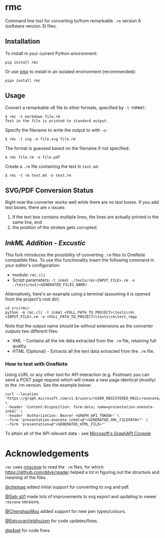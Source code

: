# rmc

Command line tool for converting to/from remarkable `.rm` version 6 (software version 3) files.

## Installation

To install in your current Python environment:

    pip install rmc
    
Or use [pipx](https://pypa.github.io/pipx/) to install in an isolated environment (recommended):

    pipx install rmc

## Usage

Convert a remarkable v6 file to other formats, specified by `-t FORMAT`:

    $ rmc -t markdown file.rm
    Text in the file is printed to standard output.

Specify the filename to write the output to with `-o`:

    $ rmc -t svg -o file.svg file.rm
    
The format is guessed based on the filename if not specified:
    
    $ rmc file.rm -o file.pdf

Create a `.rm` file containing the text in `text.md`:

    $ rmc -t rm text.md -o text.rm
    
## SVG/PDF Conversion Status

Right now the converter works well while there are no text boxes. If you add text boxes, there are x issues:

1. if the text box contains multiple lines, the lines are actually printed in the same line, and
2. the position of the strokes gets corrupted.

## _InkML Addition - Excustic_
This fork introduces the possibility of converting `.rm` files to OneNote compatible files.
To use this functionality insert the following command in your editor's configuration:
* module: `rmc.cli`
* Script parameters: `-t inkml ./tests/rm/<INPUT_FILE>.rm -o ./tests/out/<GENERATED_FILES_NAME>`

Alternatively, here's an example using a terminal (assuming it is opened from the project's root dir):
```
cd src/rmc/
python -m rmc.cli -t inkml <FULL_PATH_TO_PROJECT>\tests\rm\<INPUT_FILE>.rm -o <FULL_PATH_TO_PROJECT>\tests\rm\test_rmpp
```

Note that the output name should be without extensions as the converter outputs two different files:
* XML - Contains all the ink data extracted from the `.rm` file, retaining full quality.
* HTML (Optional) - Extracts all the text data extracted from the `.rm` file.

### How to test with OneNote
Using cURL or any other tool for API interaction (e.g. Postman) you can send a POST page request which will create a new page identical (mostly) to the .rm version.
See the example below:
```
curl --location 'https://graph.microsoft.com/v1.0/users/<USER_REGISTERED_MAIL>/onenote/sections/<SECTION_URL>/pages' \
--header 'Content-Disposition: form-data; name=presentation-onenote-inkml' \
--header 'Authorization: Bearer <GRAPH_API_TOKEN>' \
--form 'presentation-onenote-inkml=@"<GENERATED_XML_FILEPATH>"' \
--form 'presentation=@"<GENERATED_HTML_FILE>"'
```
To attain all of the API relevant data - see [Microsoft's GraphAPI Console](https://developer.microsoft.com/en-us/graph/graph-explorer)

# Acknowledgements

`rmc` uses [rmscene](https://github.com/ricklupton/rmscene) to read the `.rm` files, for which https://github.com/ddvk/reader helped a lot in figuring out the structure and meaning of the files.

[@chemag](https://github.com/chemag) added initial support for converting to svg and pdf.

[@Seb-sti1](https://github.com/Seb-sti1) made lots of improvements to svg export and updating to newer `rmscene` versions.

[@ChenghaoMou](https://github.com/ChenghaoMou) added support for new pen types/colours.

[@EelcovanVeldhuizen](https://github.com/EelcovanVeldhuizen) for code updates/fixes.

[@p4xel](https://github.com/p4xel) for code fixes.
